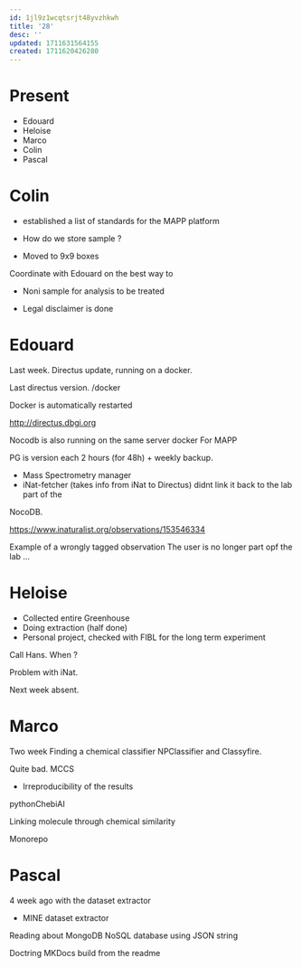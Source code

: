 ```yaml
---
id: 1jl9z1wcqtsrjt48yvzhkwh
title: '28'
desc: ''
updated: 1711631564155
created: 1711620426280
---
```



# Present


- Edouard
- Heloise
- Marco
- Colin
- Pascal


# Colin


- established a list of standards for the MAPP platform

- How do we store sample ?
- Moved to 9x9 boxes

Coordinate with Edouard on the best way to 
- Noni sample for analysis to be treated 

- Legal disclaimer is done 

# Edouard

Last week. 
Directus update, running on a docker.

Last directus version. 
/docker 

Docker is automatically restarted

http://directus.dbgi.org

Nocodb is also running on the same server docker 
For MAPP 

PG is version each 2 hours (for 48h) + weekly backup.

- Mass Spectrometry manager 
- iNat-fetcher (takes info from iNat to Directus)
didnt link it back to the lab part of the

NocoDB.

https://www.inaturalist.org/observations/153546334

Example of a wrongly tagged observation
The user is no longer part opf the lab ...





# Heloise

- Collected entire Greenhouse
- Doing extraction (half done)
- Personal project, checked with FIBL for the long term experiment

Call Hans. When ? 

Problem with iNat.

Next week absent. 

# Marco

Two week 
Finding a chemical classifier 
NPClassifier and Classyfire.

Quite bad.
MCCS



- Irreproducibility of the results

pythonChebiAI

Linking molecule through chemical similarity 

Monorepo

# Pascal

4 week ago with the dataset extractor

- MINE dataset extractor

Reading about MongoDB 
NoSQL database using JSON string 


Doctring
MKDocs build from the readme







